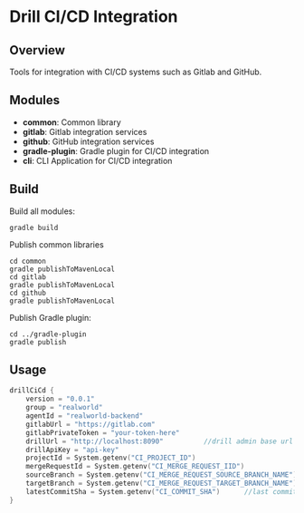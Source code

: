 # Drill CI/CD Integration 

## Overview

Tools for integration with CI/CD systems such as Gitlab and GitHub.

## Modules

- **common**: Common library
- **gitlab**: Gitlab integration services
- **github**: GitHub integration services
- **gradle-plugin**: Gradle plugin for CI/CD integration
- **cli**: CLI Application for CI/CD integration

## Build

Build all modules:
```shell
gradle build
```

Publish common libraries
```shell
cd common
gradle publishToMavenLocal
cd gitlab
gradle publishToMavenLocal
cd github
gradle publishToMavenLocal
```

Publish Gradle plugin:
```shell
cd ../gradle-plugin
gradle publish
```

## Usage

```kotlin
drillCiCd {
    version = "0.0.1"
    group = "realworld"
    agentId = "realworld-backend"
    gitlabUrl = "https://gitlab.com"
    gitlabPrivateToken = "your-token-here"
    drillUrl = "http://localhost:8090"          //drill admin base url
    drillApiKey = "api-key"
    projectId = System.getenv("CI_PROJECT_ID")
    mergeRequestId = System.getenv("CI_MERGE_REQUEST_IID")
    sourceBranch = System.getenv("CI_MERGE_REQUEST_SOURCE_BRANCH_NAME")
    targetBranch = System.getenv("CI_MERGE_REQUEST_TARGET_BRANCH_NAME")
    latestCommitSha = System.getenv("CI_COMMIT_SHA")      //last commit in source branch
}
```
